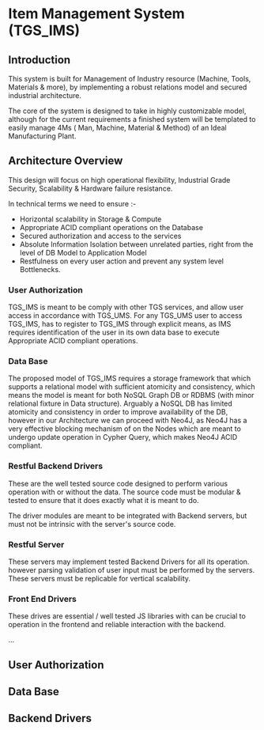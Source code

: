# Item Management System (TGS_IMS)

## Introduction

This system is built for Management of Industry resource (Machine, Tools, Materials & more), by implementing a robust relations model and secured industrial architecture.
 
The core of the system is designed to take in highly customizable model, although for the current requirements a finished system will be templated to easily manage 4Ms ( Man, Machine, Material & Method) of an Ideal Manufacturing Plant.

## Architecture Overview

This design will focus on high operational flexibility, Industrial Grade Security, Scalability & Hardware failure resistance.
 
In technical terms we need to ensure :-
- Horizontal scalability in Storage & Compute
- Appropriate ACID compliant operations on the Database
- Secured authorization and access to the services
- Absolute Information Isolation between unrelated parties, right from the level of DB Model to Application Model
- Restfulness on every user action and prevent any system level Bottlenecks.

### User Authorization
TGS_IMS is meant to be comply with other TGS services, and allow user access in accordance with TGS_UMS.
For any TGS_UMS user to access TGS_IMS, has to register to TGS_IMS through explicit means, as IMS requires identification of the user in its own data base to execute Appropriate ACID compliant operations.
 
### Data Base
The proposed model of TGS_IMS requires a storage framework that which supports a relational model with sufficient atomicity and consistency, which means the model is meant for both NoSQL Graph DB or RDBMS (with minor relational fixture in Data structure).
Arguably a NoSQL DB has limited atomicity and consistency in order to improve availability of the DB, however in our Architecture we can proceed with Neo4J, as Neo4J has a very effective blocking mechanism of on the Nodes which are meant to undergo update operation in Cypher Query, which makes Neo4J ACID compliant.
 
### Restful Backend Drivers
These are the well tested source code designed to perform various operation with or without the data.
The source code must be modular & tested to ensure that it does exactly what it is meant to do.
 
The driver modules are meant to be integrated with Backend servers, but must not be intrinsic with the server's source code.
 
### Restful Server
These servers may implement tested Backend Drivers for all its operation. however parsing validation of user input must be performed by the servers. These servers must be replicable for vertical scalability.
 
### Front End Drivers
These drives are essential / well tested JS libraries with can be crucial to operation in the frontend and reliable interaction with the backend.

...

## User Authorization

## Data Base

## Backend Drivers


